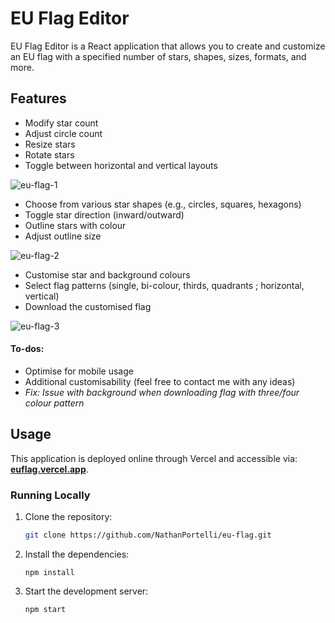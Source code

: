 # EU Flag Editor

EU Flag Editor is a React application that allows you to create and customize an EU flag with a specified number of stars, shapes, sizes, formats, and more.

## Features
- Modify star count
- Adjust circle count
- Resize stars
- Rotate stars
- Toggle between horizontal and vertical layouts

![eu-flag-1](https://github.com/NathanPortelli/EU-Flag/assets/61872215/3825f415-3ec2-4feb-9e3a-87f9b99ac7a5)

- Choose from various star shapes (e.g., circles, squares, hexagons)
- Toggle star direction (inward/outward)
- Outline stars with colour
- Adjust outline size

![eu-flag-2](https://github.com/NathanPortelli/EU-Flag/assets/61872215/9aaacfdf-df35-460d-929a-511a7f98d1bf)

- Customise star and background colours
- Select flag patterns (single, bi-colour, thirds, quadrants ; horizontal, vertical)
- Download the customised flag

![eu-flag-3](https://github.com/NathanPortelli/EU-Flag/assets/61872215/953925e5-2418-431d-ba37-2ca37d06d66c)



#### To-dos:
- Optimise for mobile usage
- Additional customisability (feel free to contact me with any ideas)
- _Fix: Issue with background when downloading flag with three/four colour pattern_

## Usage
This application is deployed online through Vercel and accessible via: **[euflag.vercel.app](https://euflag.vercel.app/)**.

### Running Locally
1. Clone the repository:
   ```bash
   git clone https://github.com/NathanPortelli/eu-flag.git
2. Install the dependencies:
     ```
     npm install
3. Start the development server:
    ```
    npm start
    ```
